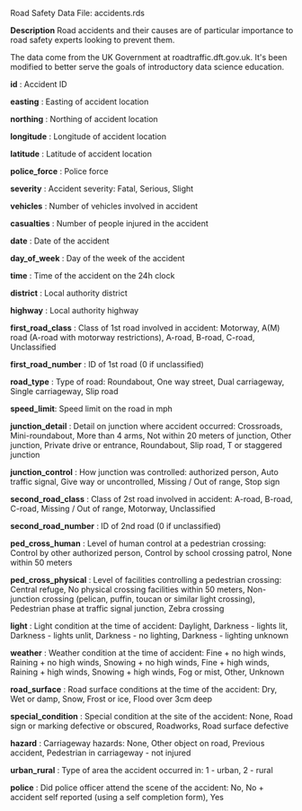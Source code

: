Road Safety Data
File:  accidents.rds

**Description**
Road accidents and their causes are of particular importance to road safety experts looking to prevent them.

The data come from the UK Government at roadtraffic.dft.gov.uk. It's been modified to better serve the goals of introductory data science education.

**id** : 
Accident ID

**easting** :
Easting of accident location

**northing** :
Northing of accident location

**longitude** :
Longitude of accident location

**latitude** :
Latitude of accident location

**police_force** :
Police force

**severity** :
Accident severity: Fatal, Serious, Slight

**vehicles** :
Number of vehicles involved in accident

**casualties** :
Number of people injured in the accident

**date** :
Date of the accident

**day_of_week** :
Day of the week of the accident

**time** :
Time of the accident on the 24h clock

**district** :
Local authority district

**highway** :
Local authority highway

**first_road_class** :
Class of 1st road involved in accident: Motorway, A(M) road (A-road with motorway restrictions), A-road, B-road, C-road, Unclassified

**first_road_number** :
ID of 1st road (0 if unclassified)

**road_type** :
Type of road: Roundabout, One way street, Dual carriageway, Single carriageway, Slip road

**speed_limit**:
Speed limit on the road in mph

**junction_detail** :
Detail on junction where accident occurred: Crossroads, Mini-roundabout, More than 4 arms, Not within 20 meters of junction, Other junction, Private drive or entrance, Roundabout, Slip road, T or staggered junction

**junction_control** :
How junction was controlled: authorized person, Auto traffic signal, Give way or uncontrolled, Missing / Out of range, Stop sign

**second_road_class** :
Class of 2st road involved in accident: A-road, B-road, C-road, Missing / Out of range, Motorway, Unclassified

**second_road_number** :
ID of 2nd road (0 if unclassified)

**ped_cross_human** :
Level of human control at a pedestrian crossing: Control by other authorized person, Control by school crossing patrol, None within 50 meters

**ped_cross_physical** :
Level of facilities controlling a pedestrian crossing: Central refuge, No physical crossing facilities within 50 meters, Non-junction crossing (pelican, puffin, toucan or similar light crossing), Pedestrian phase at traffic signal junction, Zebra crossing

**light** :
Light condition at the time of accident: Daylight, Darkness - lights lit, Darkness - lights unlit, Darkness - no lighting, Darkness - lighting unknown

**weather** :
Weather condition at the time of accident: Fine + no high winds, Raining + no high winds, Snowing + no high winds, Fine + high winds, Raining + high winds, Snowing + high winds, Fog or mist, Other, Unknown

**road_surface** :
Road surface conditions at the time of the accident: Dry, Wet or damp, Snow, Frost or ice, Flood over 3cm deep

**special_condition** :
Special condition at the site of the accident: None, Road sign or marking defective or obscured, Roadworks, Road surface defective

**hazard** :
Carriageway hazards: None, Other object on road, Previous accident, Pedestrian in carriageway - not injured

**urban_rural** :
Type of area the accident occurred in: 1 - urban, 2 - rural

**police** :
Did police officer attend the scene of the accident: No, No + accident self reported (using a self completion form), Yes

